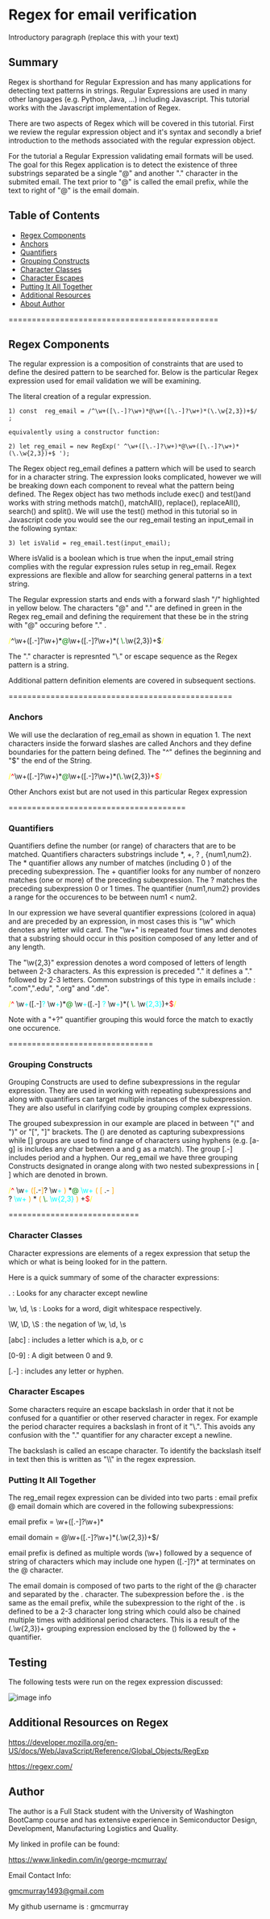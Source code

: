 # Regex for email verification

Introductory paragraph (replace this with your text)

## Summary

Regex is shorthand for Regular Expression and has many applications for detecting text patterns in strings. Regular Expressions are used in many other languages (e.g. Python, Java, ...) including Javascript.  This tutorial works with the Javascript implementation of Regex.

There are two aspects of Regex which will be covered in this tutorial.
First we review the regular expression object and it's syntax and secondly a brief introduction to the methods associated with the regular expression object. 

For the tutorial a Regular Expression validating email formats will be used.  The goal for this Regex application is to detect the existence of three substrings separated be a single "@" and another "." character in the submited email.  The text prior to "@" is called the email prefix, while the text to right of "@" is the email domain.  


## Table of Contents
- [Regex Components](#background)
- [Anchors](#anchors)
- [Quantifiers](#quantifiers)
- [Grouping Constructs](#grouping-constructs)
- [Character Classes](#character-classes)
- [Character Escapes](#character-escapes)
- [Putting It All Together](#puttingitalltogether)
- [Additional Resources](#additionalresources)
- [About Author](#aboutauthor)

=============================================


## Regex Components <a id=background></a>

The regular expression is a composition of constraints that are used to define the desired pattern to be searched for.    Below is the particular Regex expression used for email validation we will be examining.

The literal creation of a regular expression.
 
```
1) const  reg_email = /^\w+([\.-]?\w+)*@\w+([\.-]?\w+)*(\.\w{2,3})+$/ ;

equivalently using a constructor function:

2) let reg_email = new RegExp(' ^\w+([\.-]?\w+)*@\w+([\.-]?\w+)*(\.\w{2,3})+$ ');
 ```

The Regex object reg_email defines a pattern which will be used to search for in a character string.  The expression looks complicated, however we will be breaking down each component to reveal what the pattern being defined.  The Regex object has two methods include exec() and test()and works with string methods match(), matchAll(), replace(), replaceAll(), search() and split().   We will use the test() method in this tutorial so in Javascript code you would see the our reg_email testing an input_email in the following syntax:

```
3) let isValid = reg_email.test(input_email);
```
Where isValid is a boolean which is true when the input_email string complies with the regular expression rules setup in reg_email.
Regex expressions are flexible and allow for searching general patterns in a text string.   

The Regular expression starts and ends with a forward slash "/" highlighted in yellow below. The characters "@" and "." are defined in green in the Regex reg_email and defining the requirement that these be in the string  with "@" occuring before "." .

<span style="color:yellow">/</span>^\w+([\.-]?\w+)\*<span style="color:green">@</span>\w+([\.-]?\w+)\*( <span style="color:green">\\.</span>\w{2,3})+$<span style="color:yellow">/</span>

The "." character is represnted "\\." or escape sequence as the Regex pattern is a string.


Additional pattern definition elements are covered in subsequent sections. 

================================================

### Anchors  <a id=anchors></a>
We will use the declaration of reg_email as shown in equation 1.    The next characters inside the forward slashes are called Anchors and they define boundaries for the pattern being defined.  The "^" defines the beginning and "$" the end of the String. 

<span style="color:yellow">/</span><span style="color:red">^</span>\w+([\.-]?\w+)\*<span style="color:green">@</span>\w+([\.-]?\w+)\*(<span style="color:green">\\.</span>\w{2,3})+<span style="color:red">$</span><span style="color:yellow">/</span>

Other Anchors exist but are not used in this particular Regex expression 

======================================

### Quantifiers  <a id=quantifiers></a>

Quantifiers define the number (or range) of characters that are to be matched.  Quantifiers characters substrings include *, +, ? , {num1,num2}. The * quantifier allows any number of matches (including 0 ) of the preceding subexpression.  The + quantifier looks for any number of nonzero matches (one or more) of the preceding subexpression. The ? matches the preceding subexpression 0 or 1 times.  The quantifier {num1,num2} provides a range for the occurences to be between num1 < num2.

In our expression we have several quantifier expressions (colored in aqua) and are preceded by an expression, in most cases this is "\w" which denotes any letter wild card.
The "\w+" is repeated four times and denotes that a substring should occur in this position composed of any letter and of any length.

The  "\w{2,3}" expression denotes a word composed of letters of length between 2-3 characters.    As this expression is preceded "\." it defines a "." followed by 2-3 letters.  Common substrings of this type in emails include : ".com",".edu", ".org" and ".de".

<span style="color:yellow">/</span><span style="color:red">^</span>
\w<span style="color:aqua">+</span>([\.-]<span style="color:aqua">?</span>
\w<span style="color:aqua">+</span>)\*<span style="color:green">@</span>
\w<span style="color:aqua">+</span>([\.-]
<span style="color:aqua">?</span>
\w<span style="color:aqua">+</span>)\*( <span style="color:green">\\.</span>
\w<span style="color:aqua">{2,3}</span>)+<span style="color:red">$</span><span style="color:yellow">/</span>

Note with a "+?" quantifier grouping this would force the match to exactly one occurence.

===============================

### Grouping Constructs <a id="grouping-constructs"></a>


Grouping Constructs are used to define subexpressions in the regular expression.  They are used in working with repeating subexpressions and along with quantifiers can target multiple instances of the subexpression.  They are also useful in clarifying code by grouping complex expressions.  

The grouped subexpression in our example are placed in between "(" and ")" or "[",  "]" brackets.  The () are denoted as capturing subexpressions while [] groups are used to find range of characters using hyphens (e.g. [a-g] is includes any char between a and g as a match). The group [.-]
includes period and a hyphen.
Our reg_email we have three grouping Constructs designated in orange along with two nested subexpressions in [ ] which are denoted in  brown.  

<span style="color:yellow">/</span><span style="color:red">^</span>
\w<span style="color:aqua">+</span>
<span style="color:orange">(</span><span style="color:orange">[</span>\.-<span style="color:orange">]</span>? \w<span style="color:aqua">+</span>
<span style="color:orange">)</span>
\*<span style="color:green">@</span>
<span style="color:aqua">\w+</span>
<span style="color:orange">(</span>
<span style="color:orange">[</span> 
    \.-
<span style="color:orange">]</span>     
    ?
<span style="color:aqua">\w+</span>
<span style="color:orange">)</span>
\*
<span style="color:orange">(</span>
<span style="color:green">\\.</span>
<span style="color:aqua">\w{2,3}</span>
<span style="color:orange">)</span>
+<span style="color:red">$</span><span style="color:yellow">/</span>

============================

### Character Classes  <a id= "character-classes"></a>


Character expressions are elements of a regex expression that  setup the which or what is being looked for in the pattern.

Here is a quick summary of some of the character expressions:

.     : Looks for any character except newline 

\w, \d, \s : Looks for a word, digit  whitespace respectively.

\W, \D, \S : the negation of \w, \d, \s

[abc] : includes a letter which is a,b, or c

[0-9] : A digit between 0 and 9.

[.-] : includes any letter or hyphen.

### Character Escapes  <a id= "character-escapes"></a>

Some characters require an escape backslash in order that it not be confused for a quantifier or other reserved character in regex.  For example
the period character requires a backslash in front of it "\\.". This avoids any confusion with the "." quantifier for any character except a newline.

The backslash is called an escape character.   To identify the backslash itself in text then this is written as "\\\\" in the regex expression.


### Putting It All Together <a id= "puttingitalltogether"></a>

The reg_email regex expression can be divided into two
parts : email prefix @ email domain which are covered in the following subexpressions:

email prefix = \w+([\.-]?\w+)*

email domain =  @\w+([\.-]?\w+)*(\.\w{2,3})+$/ 

email prefix is defined as multiple words (\w+) followed by a sequence of string of characters which may include one hypen ([\.-]?)* at terminates on the @ character.

The email domain is composed of two parts to the right of the @ character and separated by the . character.  The subexpression before the .  is the same as the email prefix, while the subexpression to the right of the . is defined to be a 2-3 character long string which could also be chained multiple times with additional period characters.  This is a result of the (\.\w{2,3})+ grouping expression enclosed by the () followed by the + quantifier.


## Testing 

The following tests were run on the regex expression discussed:

![image info](./tests.png)


## Additional Resources on Regex <a id= "additionalresources"></a>
https://developer.mozilla.org/en-US/docs/Web/JavaScript/Reference/Global_Objects/RegExp

https://regexr.com/

## Author <a id= "aboutauthor"></a>

The author is a Full Stack student with the University of Washington BootCamp course and has extensive experience in Semiconductor Design, Development, Manufacturing Logistics and Quality.

My linked in profile can be found:

https://www.linkedin.com/in/george-mcmurray/

Email Contact Info:



gmcmurray1493@gmail.com

My github username is : gmcmurray

